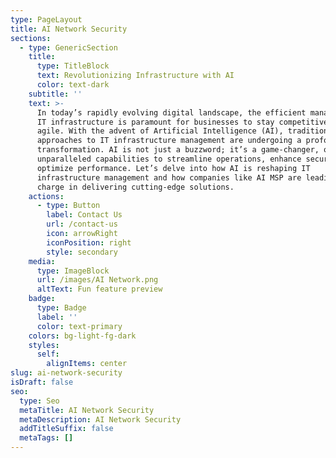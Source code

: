 ```yaml
---
type: PageLayout
title: AI Network Security
sections:
  - type: GenericSection
    title:
      type: TitleBlock
      text: Revolutionizing Infrastructure with AI
      color: text-dark
    subtitle: ''
    text: >-
      In today’s rapidly evolving digital landscape, the efficient management of
      IT infrastructure is paramount for businesses to stay competitive and
      agile. With the advent of Artificial Intelligence (AI), traditional
      approaches to IT infrastructure management are undergoing a profound
      transformation. AI is not just a buzzword; it’s a game-changer, offering
      unparalleled capabilities to streamline operations, enhance security, and
      optimize performance. Let’s delve into how AI is reshaping IT
      infrastructure management and how companies like AI MSP are leading the
      charge in delivering cutting-edge solutions.
    actions:
      - type: Button
        label: Contact Us
        url: /contact-us
        icon: arrowRight
        iconPosition: right
        style: secondary
    media:
      type: ImageBlock
      url: /images/AI Network.png
      altText: Fun feature preview
    badge:
      type: Badge
      label: ''
      color: text-primary
    colors: bg-light-fg-dark
    styles:
      self:
        alignItems: center
slug: ai-network-security
isDraft: false
seo:
  type: Seo
  metaTitle: AI Network Security
  metaDescription: AI Network Security
  addTitleSuffix: false
  metaTags: []
---
```

